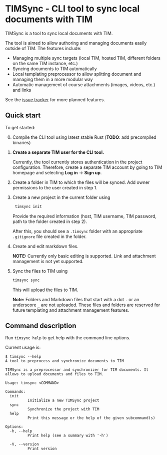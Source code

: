 # TIMSync - CLI tool to sync local documents with TIM

TIMSync is a tool to sync local documents with TIM.

The tool is aimed to allow authoring and managing documents easily outside of TIM.
The features include:

- Managing multiple sync targets (local TIM, hosted TIM, different folders on the same TIM instance, etc.)
- Syncing documents to TIM automatically
- Local templating preprocessor to allow splitting document and managing them in a more modular way
- Automatic management of course attachments (images, videos, etc.) and links

See the [issue tracker](https://github.com/JYU-DI/timsync/issues?q=is%3Aissue+is%3Aopen+label%3Afeature) for more
planned features.

## Quick start

To get started:

0. Compile the CLI tool using latest stable Rust (**TODO**: add precompiled binaries)
1. **Create a separate TIM user for the CLI tool.**

   Currently, the tool currently stores authentication in the project configuration.
   Therefore, create a separate TIM account by going to TIM homepage and selecting **Log in** -> **Sign up**.

2. Create a folder in TIM to which the files will be synced. Add owner permissions to the user created in step 1.

3. Create a new project in the current folder using

    ```bash
     timsync init
    ```

   Provide the required information (host, TIM username, TIM password, path to the folder created in step 2).

   After this, you should see a `.timsync` folder with an appropriate `.gitignore` file created in the folder.

4. Create and edit markdown files.

   **NOTE:** Currently only basic editing is supported. Link and attachment management is not yet supported.

5. Sync the files to TIM using

    ```bash
    timsync sync
    ```

   This will upload the files to TIM.

   **Note:** Folders and Markdown files that start with a dot `.` or an underscore `_` are not uploaded.
   These files and folders are reserved for future templating and attachment management features.

## Command description

Run `timsync help` to get help with the command line options.

Current usage is:

```
$ timsync --help
A tool to preprocess and synchronize documents to TIM

TIMSync is a preprocessor and synchronizer for TIM documents. It allows to upload documents and files to TIM.

Usage: timsync <COMMAND>

Commands:
  init
          Initialize a new TIMSync project
  sync
          Synchronize the project with TIM
  help
          Print this message or the help of the given subcommand(s)

Options:
  -h, --help
          Print help (see a summary with '-h')

  -V, --version
          Print version
```